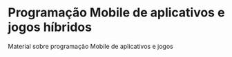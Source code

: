 # Programação Mobile de aplicativos e jogos híbridos

Material sobre programação Mobile de aplicativos e jogos


